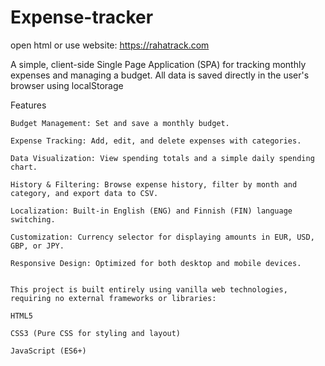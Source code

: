 # Expense-tracker

open html or use website: https://rahatrack.com

A simple, client-side Single Page Application (SPA) for tracking monthly expenses and managing a budget. All data is saved directly in the user's browser using localStorage

Features

    Budget Management: Set and save a monthly budget.

    Expense Tracking: Add, edit, and delete expenses with categories.

    Data Visualization: View spending totals and a simple daily spending chart.

    History & Filtering: Browse expense history, filter by month and category, and export data to CSV.

    Localization: Built-in English (ENG) and Finnish (FIN) language switching.

    Customization: Currency selector for displaying amounts in EUR, USD, GBP, or JPY.

    Responsive Design: Optimized for both desktop and mobile devices.


    This project is built entirely using vanilla web technologies, requiring no external frameworks or libraries:

    HTML5

    CSS3 (Pure CSS for styling and layout)

    JavaScript (ES6+)
